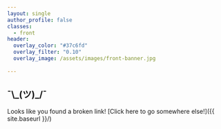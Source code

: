 ```yaml
---
layout: single
author_profile: false
classes:
  - front
header:
  overlay_color: "#37c6fd"
  overlay_filter: "0.10"
  overlay_image: /assets/images/front-banner.jpg
 
---
```


## ¯\\\_\(ツ\)_/¯


Looks like you found a broken link! [Click here to go somewhere else!]({{ site.baseurl }}/)